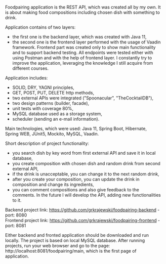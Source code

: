 Foodpairing application is the REST API, which was created all by my own. It is about making food compositions including chosen dish with something to drink. <br />

Application contains of two layers:
- the first one is the backend layer, which was created with Java 11,
- the second one is the frontend layer performed with the usage of Vaadin framework.
  Frontend part was created only to show main functionality and to support backend testing.
  All endpoints were tested either with using Postman and with the help of frontend layer.
  I constantly try to improve the application, leveraging the knowledge I still acquire from different courses.

Application includes:
- SOLID, DRY, YAGNI principles,
- GET, POST, PUT, DELETE http methods,
- two external APIs were integrated ("Spoonacular", "TheCocktailDB"),
- two design patterns (builder, facade),
- unit tests with coverage 80%,
- MySQL database used as a storage system,
- scheduler (sending an e-mail information).

Main technologies, which were used:
Java 11, Spring Boot, Hibernate, Spring WEB, JUnit5, Mockito, MySQL, Vaadin.

Short description of project functionality:
- you search dish by key word from first external API and save it in local database,
- you create composition with chosen dish and random drink from second external API,
- if the drink is unacceptable, you can change it to the next random drink,
- after you create your composition, you can update the drink in composition and change its ingredients,
- you can comment compositions and also give feedback to the comments.
  In the future I will develop the API, adding new functionalities to it.

Backend project link: https://github.com/grkrajewski/foodpairing-backend - port: 8080 <br />
Frontend project link: https://github.com/grkrajewski/foodpairing-frontend - port: 8081

Either backend and fronted application should be downloaded and run locally. The project is based on local MySQL database.
After running projects, run your web browser and go to the page:
http://localhost:8081/foodpairing/main, which is the first page of application.